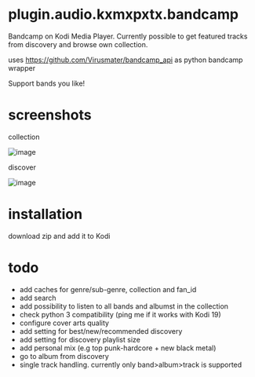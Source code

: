 # plugin.audio.kxmxpxtx.bandcamp
Bandcamp on Kodi Media Player. Currently possible to get featured tracks from discovery and browse own collection.

uses https://github.com/Virusmater/bandcamp_api as python bandcamp wrapper

Support bands you like!
# screenshots
collection

![image](https://raw.githubusercontent.com/Virusmater/plugin.audio.kxmxpxtx.bandcamp/master/screenshot/collection.png)

discover

![image](https://raw.githubusercontent.com/Virusmater/plugin.audio.kxmxpxtx.bandcamp/master/screenshot/discover.png)
# installation
download zip and add it to Kodi

# todo
* add caches for genre/sub-genre, collection and fan_id
* add search
* add possibility to listen to all bands and albumst in the collection
* check python 3 compatibility (ping me if it works with Kodi 19)
* configure cover arts quality
* add setting for best/new/recommended discovery
* add setting for discovery playlist size
* add personal mix (e.g top punk-hardcore + new black metal)
* go to album from discovery
* single track handling. currently only band>album>track is supported

